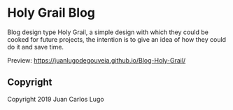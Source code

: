 # Holy Grail Blog

Blog design type Holy Grail, a simple design with which they could be cooked for future projects, the intention is to give an idea of how they could do it and save time.

Preview: https://juanlugodegouveia.github.io/Blog-Holy-Grail/

## Copyright

Copyright 2019 Juan Carlos Lugo
